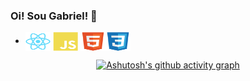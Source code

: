 ### Oi! Sou Gabriel! 👋

 
 - <img align="center" alt="React" height="30" width="40" src="https://raw.githubusercontent.com/devicons/devicon/master/icons/react/react-original.svg">  <img align="center" alt="Js" height="30" width="40" src="https://raw.githubusercontent.com/devicons/devicon/master/icons/javascript/javascript-plain.svg"> <img align="center" alt="HTML" height="30" width="40" src="https://raw.githubusercontent.com/devicons/devicon/master/icons/html5/html5-original.svg"><img align="center" alt="CSS" height="30" width="40" src="https://raw.githubusercontent.com/devicons/devicon/master/icons/css3/css3-original.svg">
 
 <div align="center">

[![Ashutosh's github activity graph](https://github-readme-activity-graph.cyclic.app/graph?username=GabrielRochaCab&bg_color=0d1117&color=00bfff&line=0ed88a&point=dbdbdb&area=true&hide_border=true)](https://github.com/ashutosh00710/github-readme-activity-graph)
  
</div>
  
